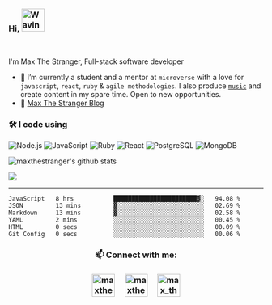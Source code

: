 ### Hi, <img src="https://raw.githubusercontent.com/nixin72/nixin72/master/wave.gif" alt="Waving hand animated gif" height="45" width="45" />

<br />

I'm Max The Stranger, Full-stack software developer

- 🌱 I’m currently a student and a mentor at `microverse` with a love for `javascript`, `react`, `ruby` & `agile methodologies`. I also produce [`music`](https://music.maxthestranger.com/) and create content in my spare time. Open to new opportunities.
- 💬 [Max The Stranger Blog](https://code.maxthestranger.com/)

### 🛠 I code using

<!-- ![Go](https://img.shields.io/badge/-Go-05122A?style=flat&logo=go) -->

![Node.js](https://img.shields.io/badge/-Node.js-05122A?&logo=node.js)
![JavaScript](https://img.shields.io/badge/-JavaScript-05122A?&logo=JavaScript)
![Ruby](https://img.shields.io/badge/-Ruby-05122A?&logo=Ruby)
![React](https://img.shields.io/badge/-React-05122A?&logo=React)
![PostgreSQL](https://img.shields.io/badge/-PostgreSQL-05122A?style=flat&logo=PostgreSQL)
![MongoDB](https://img.shields.io/badge/-MongoDB-05122A?style=flat&logo=MongoDB)

<!-- ![Docker](https://img.shields.io/badge/-Docker-05122A?&logo=Docker) -->
<!-- ![TypeScript](https://img.shields.io/badge/-TypeScript-05122A?&logo=TypeScript) -->

<!-- <hr> -->

![maxthestranger's github stats](https://github-readme-stats.vercel.app/api?username=maxthestranger&show_icons=true&theme=vue-dark)

![](https://komarev.com/ghpvc/?username=maxthestranger&color=152136)

<!--
**maxthestranger/maxthestranger** is a ✨ _special_ ✨ repository because its `README.md` (this file) appears on your GitHub profile.

Here are some ideas to get you started:

- 🔭 I’m currently working on ...
- 🌱 I’m currently learning ...
- 👯 I’m looking to collaborate on ...
- 🤔 I’m looking for help with ...
- 💬 Ask me about ...
- 📫 How to reach me: ...
- 😄 Pronouns: ...
- ⚡ Fun fact: ...
- 📫 [Dreamhunter resume](https://hacknical.com/maxthestranger/resume?locale=zh)
-->
<hr>

<!--START_SECTION:waka-->

```text
JavaScript   8 hrs           ███████████████████████▓░   94.08 %
JSON         13 mins         ▓░░░░░░░░░░░░░░░░░░░░░░░░   02.69 %
Markdown     13 mins         ▓░░░░░░░░░░░░░░░░░░░░░░░░   02.58 %
YAML         2 mins          ░░░░░░░░░░░░░░░░░░░░░░░░░   00.45 %
HTML         0 secs          ░░░░░░░░░░░░░░░░░░░░░░░░░   00.09 %
Git Config   0 secs          ░░░░░░░░░░░░░░░░░░░░░░░░░   00.06 %
```

<!--END_SECTION:waka-->

<h3 align="center">📫 Connect with me:<h3>

<p align="center">
<a href="https://twitter.com/maxthestranger" target="_blank"><img align="center" src="https://img.icons8.com/cute-clipart/64/000000/twitter.png" alt="maxthestranger" height="45" width="45" /></a> &nbsp;&nbsp;&nbsp;
<a href="https://www.linkedin.com/in/maxthestranger/" target="_blank"><img align="center" src="https://img.icons8.com/cute-clipart/64/000000/linkedin.png" alt="maxthestranger" height="45" width="45" /></a>&nbsp;&nbsp;&nbsp;&nbsp;
<a href="https://instagram.com/max_the_stranger" target="_blank"><img align="center" src="https://img.icons8.com/cute-clipart/64/000000/instagram-new.png" alt="max_the_stranger" height="45" width="45" /></a>
</p>
